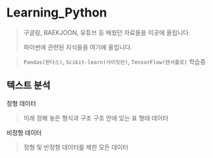# Learning_Python

> 구글링, BAEKJOON, 유튜브 등 배웠던 자료들을 이곳에 올립니다.
> 
> 파이썬에 관련된 지식들을 여기에 올립니다.

> `Pandas(판다스)`, `Scikit-learn(사이킷런)`, `TensorFlow(텐서플로)` 학습중


## 텍스트 분석
정형 데이터
> 미래 정해 놓은 형식과 구조 구조 안에 있는 표 형태 데이터
>
비정형 데이터
> 정형 및 반정형 데이터를 제한 모든 데이터
